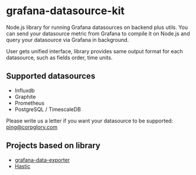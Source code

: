 # grafana-datasource-kit
Node.js library for running Grafana datasources on backend plus utils.
You can send your datasource metric from Grafana to compile it on Node.js and query your datasource via Grafana in background.

User gets unified interface, library provides same output format for each datasource, such as fields order, time units.

## Supported datasources

* Influxdb
* Graphite
* Prometheus
* PostgreSQL / TimescaleDB

Please write us a letter if you want your datasource to be supported: ping@corpglory.com 

## Projects based on library
* [grafana-data-exporter](https://github.com/CorpGlory/grafana-data-exporter)
* [Hastic](https://github.com/hastic/hastic-server)
